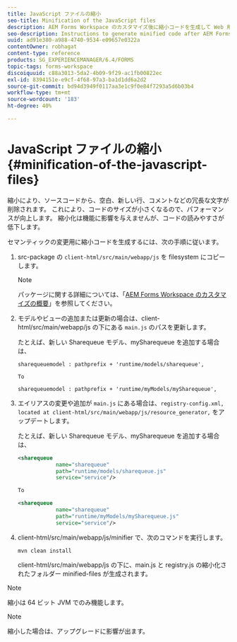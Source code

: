 ```yaml
---
title: JavaScript ファイルの縮小
seo-title: Minification of the JavaScript files
description: AEM Forms Workspace のカスタマイズ後に縮小コードを生成して Web 用の JS ファイルを最適化するための手順です。
seo-description: Instructions to generate minified code after AEM Forms workspace customizations to optimize the JS files for the web.
uuid: ad91e380-a988-4740-9534-e09657e0322a
contentOwner: robhagat
content-type: reference
products: SG_EXPERIENCEMANAGER/6.4/FORMS
topic-tags: forms-workspace
discoiquuid: c88a3013-5da2-4b09-9f29-ac1fb00822ec
exl-id: 8394151e-e9cf-4f68-97a3-ba1d1dd6a2d2
source-git-commit: bd94d3949f0117aa3e1c9f0e84f7293a5d6b03b4
workflow-type: tm+mt
source-wordcount: '183'
ht-degree: 40%

---
```


# JavaScript ファイルの縮小 {#minification-of-the-javascript-files}

縮小により、ソースコードから、空白、新しい行、コメントなどの冗長な文字が削除されます。 これにより、コードのサイズが小さくなるので、パフォーマンスが向上します。 縮小化は機能に影響を与えませんが、コードの読みやすさが低下します。

セマンティックの変更用に縮小コードを生成するには、次の手順に従います。

1. src-package の `client-html/src/main/webapp/js` を filesystem にコピーします。

   >[!NOTE]
   >
   >パッケージに関する詳細については、「[AEM Forms Workspace のカスタマイズの概要](/help/forms/using/introduction-customizing-html-workspace.md)」を参照してください。

1. モデルやビューの追加または更新の場合は、client-html/src/main/webapp/js の下にある `main.js` のパスを更新します。

   たとえば、新しい Sharequeue モデル、mySharequeue を追加する場合は、

   ```
   sharequeuemodel : pathprefix + 'runtime/models/sharequeue',
   
   To
   
   sharequeuemodel : pathprefix + 'runtime/myModels/mySharequeue',
   ```

1. エイリアスの変更や追加が `main.js` にある場合は、`registry-config.xml, located at client-html/src/main/webapp/js/resource_generator,` をアップデートします。

   たとえば、新しい Sharequeue モデル、mySharequeue を追加する場合は、

   ```xml
   <sharequeue
               name="sharequeue"
               path="runtime/models/sharequeue.js"
               service="service"/>
   
   To
   
   <sharequeue
               name="sharequeue"
               path="runtime/myModels/mySharequeue.js"
               service="service"/>
   ```

1. client-html/src/main/webapp/js/minifier で、次のコマンドを実行します。

   ```shell
   mvn clean install
   ```

   client-html/src/main/webapp/js の下に、main.js と registry.js の縮小化されたフォルダー minified-files が生成されます。

>[!NOTE]
>
>縮小は 64 ビット JVM でのみ機能します。

>[!NOTE]
>
>縮小した場合は、アップグレードに影響が出ます。
